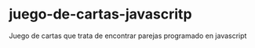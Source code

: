 # juego-de-cartas-javascritp
Juego de cartas que trata de encontrar parejas programado en javascript
